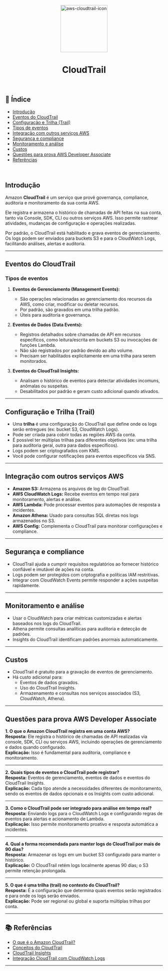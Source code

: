 <p align="center">
	<img src="https://cdn.worldvectorlogo.com/logos/aws-cloudtrail.svg" alt="aws-cloudtrail-icon" style="height:150px; width:150px;" /> 
  <br />
	<h1 align="center">
    CloudTrail
  </h1>
</p>	

<br />

## :pushpin: Índice

- [Introdução](#introdução)
- [Eventos do CloudTrail](#eventos-do-cloudtrail)
- [Configuração e Trilha (Trail)](#configuração-e-trilha-trail)
- [Tipos de eventos](#tipos-de-eventos)
- [Integração com outros serviços AWS](#integração-com-outros-serviços-aws)
- [Segurança e compliance](#segurança-e-compliance)
- [Monitoramento e análise](#monitoramento-e-análise)
- [Custos](#custos)
- [Questões para prova AWS Developer Associate](#questões-para-prova-aws-developer-associate)
- [Referências](#referências)

<br />

## Introdução

Amazon **CloudTrail** é um serviço que provê governança, compliance, auditoria e monitoramento da sua conta AWS. 

Ele registra e armazena o histórico de chamadas de API feitas na sua conta, tanto via Console, SDK, CLI ou outros serviços AWS. Isso permite rastrear atividades, mudanças de configuração e operações realizadas.

Por padrão, o CloudTrail está habilitado e grava eventos de gerenciamento. Os logs podem ser enviados para buckets S3 e para o CloudWatch Logs, facilitando análises, alertas e auditoria.

---

## Eventos do CloudTrail

### Tipos de eventos

1. **Eventos de Gerenciamento (Management Events):**
   - São operações relacionadas ao gerenciamento dos recursos da AWS, como criar, modificar ou deletar recursos.
   - Por padrão, são gravados em uma trilha padrão.
   - Úteis para auditoria e governança.

2. **Eventos de Dados (Data Events):**
   - Registros detalhados sobre chamadas de API em recursos específicos, como leitura/escrita em buckets S3 ou invocações de funções Lambda.
   - Não são registrados por padrão devido ao alto volume.
   - Precisam ser habilitados explicitamente em uma trilha para serem monitorados.

3. **Eventos do CloudTrail Insights:**
   - Analisam o histórico de eventos para detectar atividades incomuns, anômalas ou suspeitas.
   - Desabilitados por padrão e geram custo adicional quando ativados.

---

## Configuração e Trilha (Trail)

- Uma **trilha** é uma configuração do CloudTrail que define onde os logs serão entregues (ex: bucket S3, CloudWatch Logs).
- Pode ser criada para cobrir todas as regiões AWS da conta.
- É possível ter múltiplas trilhas para diferentes objetivos (ex: uma trilha para auditoria geral, outra para dados específicos).
- Logs podem ser criptografados com KMS.
- Você pode configurar notificações para eventos específicos via SNS.

---

## Integração com outros serviços AWS

- **Amazon S3:** Armazena os arquivos de log do CloudTrail.
- **AWS CloudWatch Logs:** Recebe eventos em tempo real para monitoramento, alertas e análise.
- **AWS Lambda:** Pode processar eventos para automações de resposta a incidentes.
- **Amazon Athena:** Usado para consultas SQL diretas nos logs armazenados no S3.
- **AWS Config:** Complementa o CloudTrail para monitorar configurações e compliance.

---

## Segurança e compliance

- CloudTrail ajuda a cumprir requisitos regulatórios ao fornecer histórico confiável e imutável de ações na conta.
- Logs podem ser protegidos com criptografia e políticas IAM restritivas.
- Integrar com CloudWatch Events permite responder a ações suspeitas rapidamente.

---

## Monitoramento e análise

- Usar o CloudWatch para criar métricas customizadas e alertas baseados nos logs do CloudTrail.
- Athena permite consultas analíticas para auditoria e detecção de padrões.
- Insights do CloudTrail identificam padrões anormais automaticamente.

---

## Custos

- CloudTrail é gratuito para a gravação de eventos de gerenciamento.
- Há custo adicional para:
  - Eventos de dados gravados.
  - Uso do CloudTrail Insights.
  - Armazenamento e consultas nos serviços associados (S3, CloudWatch, Athena).

---

## Questões para prova AWS Developer Associate

**1. O que o Amazon CloudTrail registra em uma conta AWS?**  
**Resposta:** Ele registra o histórico de chamadas de API realizadas via console, SDK, CLI ou serviços AWS, incluindo operações de gerenciamento e dados quando configurado.  
**Explicação:** Isso é fundamental para auditoria, compliance e monitoramento.

---

**2. Quais tipos de eventos o CloudTrail pode registrar?**  
**Resposta:** Eventos de gerenciamento, eventos de dados e eventos do CloudTrail Insights.  
**Explicação:** Cada tipo atende a necessidades diferentes de monitoramento, sendo os eventos de dados opcionais e os Insights com custo adicional.

---

**3. Como o CloudTrail pode ser integrado para análise em tempo real?**  
**Resposta:** Enviando logs para o CloudWatch Logs e configurando regras de eventos para alertas e acionamento de Lambda.  
**Explicação:** Isso permite monitoramento proativo e resposta automática a incidentes.

---

**4. Qual a forma recomendada para manter logs do CloudTrail por mais de 90 dias?**  
**Resposta:** Armazenar os logs em um bucket S3 configurado para manter o histórico.  
**Explicação:** O CloudTrail retém logs localmente apenas 90 dias; o S3 permite retenção prolongada.

---

**5. O que é uma trilha (trail) no contexto do CloudTrail?**  
**Resposta:** É a configuração que determina quais eventos serão registrados e para onde os logs serão enviados.  
**Explicação:** Pode ser regional ou global e suporta múltiplas trilhas por conta.

---

## :books: Referências

- [O que é o Amazon CloudTrail?](https://docs.aws.amazon.com/pt_br/awscloudtrail/latest/userguide/cloudtrail-user-guide.html)    
- [Conceitos do CloudTrail](https://docs.aws.amazon.com/pt_br/awscloudtrail/latest/userguide/cloudtrail-concepts.html#cloudtrail-concepts-events)  
- [CloudTrail Insights](https://docs.aws.amazon.com/pt_br/awscloudtrail/latest/userguide/cloudtrail-insights.html)  
- [Integração CloudTrail com CloudWatch Logs](https://docs.aws.amazon.com/pt_br/awscloudtrail/latest/userguide/send-cloudtrail-events-to-cloudwatch-logs.html)

---
